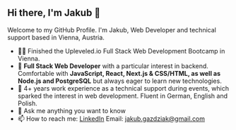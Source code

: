 ## Hi there, I'm Jakub 👋

Welcome to my GitHub Profile. I'm Jakub, Web Developer and technical support based in Vienna, Austria.

- 👨‍🎓 Finished the Upleveled.io Full Stack Web Development Bootcamp in Vienna.
- 🌱 **Full Stack Web Developer** with a particular interest in backend. Comfortable with **JavaScript, React, Next.js & CSS/HTML, as well as Node.js and PostgreSQL** but always eager to learn new technologies.
- 🚀 4+ years work experience as a technical support during events, which sparked the interest in web development. Fluent in German, English and Polish.
- 💬 Ask me anything you want to know
- 📫 How to reach me: [LinkedIn](https://www.linkedin.com/in/jakub-gazdziak-644058224/) Email: jakub.gazdziak@gmail.com

